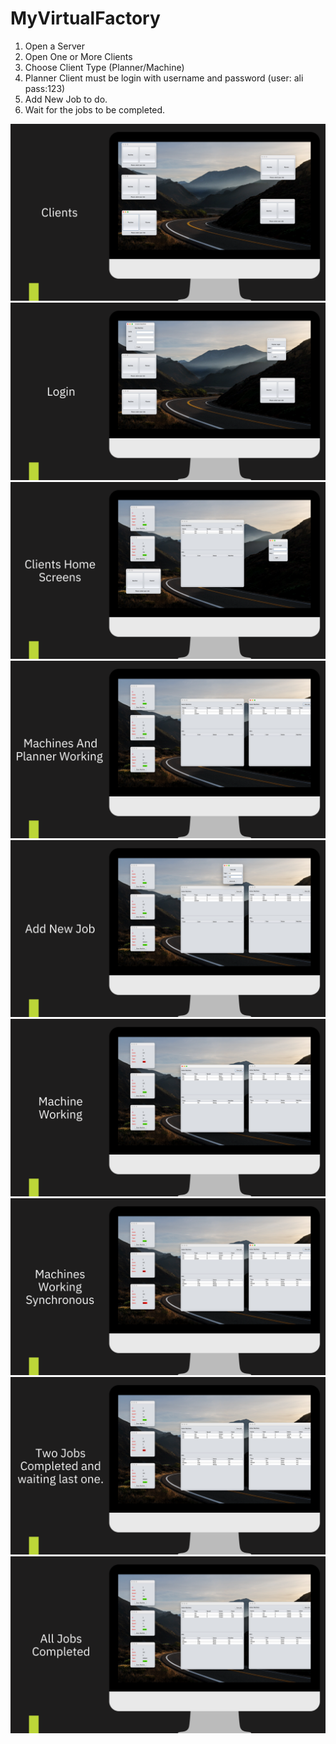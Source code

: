 # MyVirtualFactory

1. Open a Server 
2. Open One or More Clients
3. Choose Client Type (Planner/Machine)
4. Planner Client must be login with username and password (user: ali pass:123)
5. Add New Job to do. 
6. Wait for the jobs to be completed.

![screenshot](screenshots/1.png)
![screenshot](screenshots/2.png)
![screenshot](screenshots/3.png)
![screenshot](screenshots/4.png)
![screenshot](screenshots/5.png)
![screenshot](screenshots/6.png)
![screenshot](screenshots/7.png)
![screenshot](screenshots/8.png)
![screenshot](screenshots/9.png)

